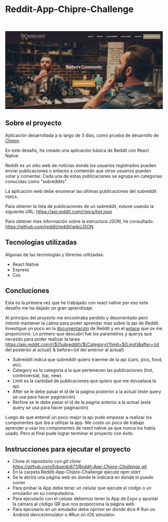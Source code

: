 # Reddit-App-Chipre-Challenge
<br> </br>
![proyect](https://github.com/Eduardo871/Landing-Page-Coca-Cola/blob/main/images/Screenshot%20from%202021-07-01%2011-17-39.png?raw=true)


## Sobre el proyecto

Aplicación desarrollada a lo largo de 3 dias, como prueba de desarrollo de [Chipre](www.chiper.co). 

En este desafío, he creado una aplicación básica de Reddit con React Native

Reddit es un sitio web de noticias donde los usuarios registrados pueden enviar publicaciones o enlaces a contenido que otros usuarios pueden votar y comentar. Cada una de estas publicaciones se agrupa en categorías conocidas como "subreddits".

La aplicación web debe enumerar las últimas publicaciones del subreddit r/pics.

Para obtener la lista de publicaciones de un subreddit, estuve usando la siguiente URL: https://api.reddit.com/r/pics/hot.json

Para obtener más información sobre la estructura JSON, he consultado: https://github.com/reddit/reddit/wiki/JSON 

## Tecnologías utilizadas

Algunas de las tecnologías y librerías utilizadas:

- React Native
- Express
- Css

## Concluciones
Esta es la primera vez que he trabajado con react native por eso este desafío me ha dejado un gran aprendizaje.

Al principio del proyecto me encontraba perdido y desorientado pero intenté mantener la calma para poder aprender mas sobre la api de Reddit. 
Investigué un poco en la [documentación](https://www.reddit.com/dev/api/) de Reddit y en el [enlace](https://github.com/reddit/reddit/wiki/JSON) que se me proporcionó. 
Lo primero que descubrí fue  los parametros y querys que necesito para poder realizar la tarea https://api.reddit.com/r/${Subreddit}/${Category}?limit=${Limit}&after={id del posterior al actual} & before={id del anterior al actual}

- Subreddit indica que subreddit quiero traerme de la api (cars, pics, food, etc).
- Category es la categoria a la que pertenecen las publicaciones (hot, controversial, top, new).
- Limit es la cantidad de publicaciones que quiero que me devuelava la api.
- After se le debe pasar el id de la pagina posterior a la actual (este query se usa para hacer paginación)
- Berfore se le debe pasar el id de la página anterior a la actual (este query se usa para hacer paginación)

Luego de que entendí un poco mejor la api pude empezar a realizar los componentes que iba a utilizar la app. Me costo un poco de trabajo aprender a usar los componentes de react native ya que nunca los había usado. Pero al final pude lograr terminar el proyecto con éxito.


## Instrucciones para ejecutar el proyecto
- Clone el repositorio con  *git clone https://github.com/Eduardo871/Reddit-App-Chipre-Challenge.git*
- En la carpeta Reddit-App-Chipre-Challenge ejecute *npm start*
- Se le abrirá una página web en donde le indicará en donde lo puede correr
- Para probar la App debe tener un celular que ejecute el códgo o un emulador en su computadora.
- Para ejecutarlo con el celular debemos tener la App de Expo y apuntar la cámara al código QR que nos proporciona la página web
- Para ejecutarlo en un emulador debe oprimir en donde dice # Run on Android device/emulator o #Run on iOS simulator.

